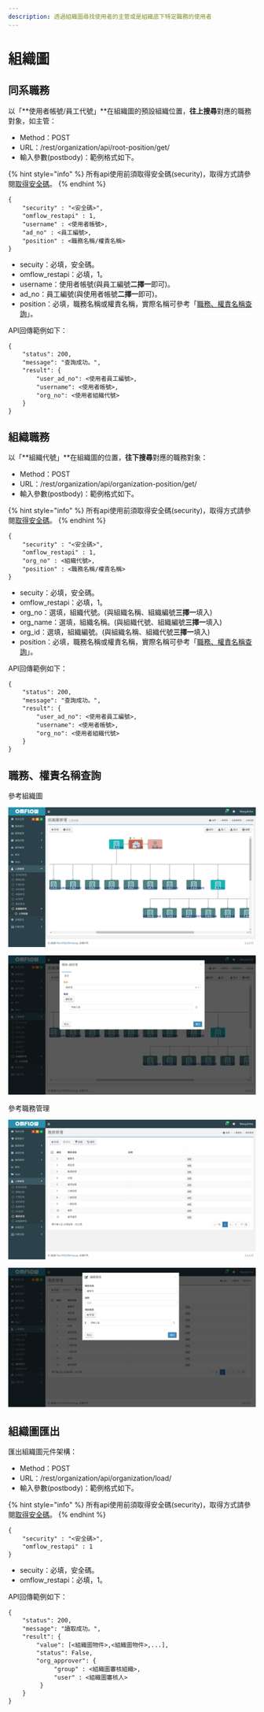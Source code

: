 ```yaml
---
description: 透過組織圖尋找使用者的主管或是組織底下特定職務的使用者
---
```


# 組織圖

## 同系職務

以「**使用者帳號/員工代號」**在組織圖的預設組織位置，**往上搜尋**對應的職務對象，如主管：

* Method：POST
* URL：/rest/organization/api/root-position/get/
* 輸入參數(postbody)：範例格式如下。

{% hint style="info" %}
所有api使用前須取得安全碼(security)，取得方式請參閱[取得安全碼](an-quan-ma.md)。
{% endhint %}

```
{
	"security" : "<安全碼>",
	"omflow_restapi" : 1,
	"username" : <使用者帳號>,
	"ad_no" : <員工編號>,
	"position" : <職務名稱/權責名稱>
}
```

* secuity：必填，安全碼。
* omflow\_restapi：必填，1。
* username：使用者帳號(與員工編號**二擇一**即可)。
* ad\_no：員工編號(與使用者帳號**二擇一**即可)。
* position：必填，職務名稱或權責名稱，實際名稱可參考「[職務、權責名稱查詢](zu-zhi-tu.md#zhi-wu-quan-ze-ming-chen-cha-xun)」。

API回傳範例如下：

```
{
    "status": 200,
    "message": "查詢成功。",
    "result": {
        "user_ad_no": <使用者員工編號>,
        "username": <使用者帳號>,
        "org_no": <使用者組織代號>
    }
}
```



## 組織職務

以「**組織代號」**在組織圖的位置，**往下搜尋**對應的職務對象：

* Method：POST
* URL：/rest/organization/api/organization-position/get/
* 輸入參數(postbody)：範例格式如下。

{% hint style="info" %}
所有api使用前須取得安全碼(security)，取得方式請參閱[取得安全碼](an-quan-ma.md)。
{% endhint %}

```
{
	"security" : "<安全碼>",
	"omflow_restapi" : 1,
	"org_no" : <組織代號>,
	"position" : <職務名稱/權責名稱>
}
```

* secuity：必填，安全碼。
* omflow\_restapi：必填，1。
* org\_no：選填，組織代號。(與組織名稱、組織編號**三擇一**填入)
* org\_name：選填，組織名稱。(與組織代號、組織編號**三擇一**填入)
* org\_id：選填，組織編號。(與組織名稱、組織代號**三擇一**填入)
* position：必填，職務名稱或權責名稱，實際名稱可參考「[職務、權責名稱查詢](zu-zhi-tu.md#zhi-wu-quan-ze-ming-chen-cha-xun)」。

API回傳範例如下：

```
{
    "status": 200,
    "message": "查詢成功。",
    "result": {
        "user_ad_no": <使用者員工編號>,
        "username": <使用者帳號>,
        "org_no": <使用者組織代號>
    }
}
```

## 職務、權責名稱查詢

參考組織圖

![位置：主選單>人員管理>組織圖>企業組織>職務點(手提箱圖示)](<../.gitbook/assets/image (56).png>)

![對職務點點擊「齒輪」圖示，即可看到其職務名稱及權責名稱](<../.gitbook/assets/image (8).png>)

參考職務管理

![位置：主選單 > 人員管理 > 職務管理](<../.gitbook/assets/image (12).png>)

![對任一職務點擊「編輯」按鈕，即可看到所包含的權責名稱](<../.gitbook/assets/image (61).png>)



## 組織圖匯出

匯出組織圖元件架構：

* Method：POST
* URL：/rest/organization/api/organization/load/
* 輸入參數(postbody)：範例格式如下。

{% hint style="info" %}
所有api使用前須取得安全碼(security)，取得方式請參閱[取得安全碼](an-quan-ma.md)。
{% endhint %}

```
{
	"security" : "<安全碼>",
	"omflow_restapi" : 1
}
```

* secuity：必填，安全碼。
* omflow\_restapi：必填，1。

API回傳範例如下：

```
{
    "status": 200,
    "message": "讀取成功。",
    "result": {
        "value": [<組織圖物件>,<組織圖物件>,...],
        "status": False,
        "org_approver": {
             "group" : <組織圖審核組織>,
             "user" : <組織圖審核人>
         }
    }
}
```


